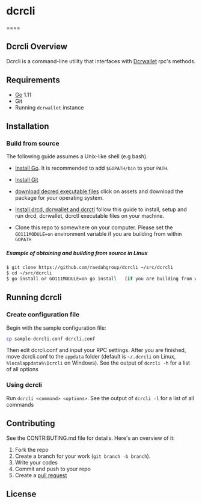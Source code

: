 # dcrcli
====

## Dcrcli Overview 

Dcrcli is a command-line utility that interfaces with [Dcrwallet](https://github.com/decred/dcrwallet) rpc's methods.

## Requirements 
* [Go](http://golang.org) 1.11 
* Git
* Running `dcrwallet` instance 

## Installation 

### Build from source

The following guide assumes a Unix-like shell (e.g bash).

* [Install Go](http://golang.org/doc/install).
It is recommended to add `$GOPATH/bin` to your `PATH`.

* [Install Git](https://git-scm.com)

* [download decred executable files](https://github.com/decred/decred-binaries/releases)
click on assets and download the package for your operating system.

* [Install drcd, dcrwallet and dcrctl](https://docs.decred.org/wallets/cli/cli-installation/)
follow this guide to install, setup and run drcd, dcrwallet, dcrctl executable files on your machine.

* Clone this repo to somewhere on your computer. Please set the `GO111MODULE=on` environment variable if you are building from within `GOPATH`

##### Example of obtaining and building from source in Linux 
```bash 
$ git clone https://github.com/raedahgroup/dcrcli ~/src/dcrcli 
$ cd ~/src/dcrcli 
$ go install or GO111MODULE=on go install   (if you are building from within `GOPATH`)
```

## Running dcrcli 

### Create configuration file 

Begin with the sample configuration file:

```bash 
cp sample-dcrcli.conf dcrcli.conf 
``` 

Then edit dcrcli.conf and input your RPC settings. After you are finished, move dcrcli.conf to the `appdata` folder (default is `~/.dcrcli` on Linux, `%localappdata%\Dcrcli` on Windows). See the output of `dcrcli -h` for a list of all options

### Using dcrcli

Run `dcrcli <command> <options>`. See the output of `dcrcli -l` for a list of all commands

## Contributing 

See the CONTRIBUTING.md file for details. Here's an overview of it: 

1. Fork the repo
1. Create a branch for your work (`git branch -b branch`).
3. Write your codes 
4. Commit and push to your repo
5. Create a [pull request](https://github.com/raedahgroup/dcrcli)

## License
